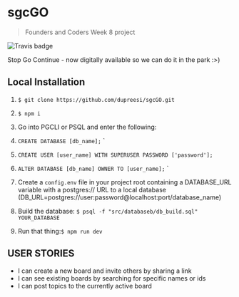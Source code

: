 # sgcGO
> Founders and Coders Week 8 project 

![Travis badge](https://api.travis-ci.org/dupreesi/sgcGO.svg?branch=master)

Stop Go Continue - now digitally available so we can do it in the park :>)


## Local Installation

1. `$ git clone https://github.com/dupreesi/sgcGO.git`
2. `$ npm i`
3. Go into PGCLI or PSQL and  enter the following: 


1. `CREATE DATABASE [db_name];` `
2. `CREATE USER [user_name] WITH SUPERUSER PASSWORD ['password'];`
3. `ALTER DATABASE [db_name] OWNER TO [user_name];`
`

4. Create a `config.env` file in your project root containing a DATABASE_URL variable with a postgres:// URL to a local database (DB_URL=postgres://user:password@localhost:port/database_name)
5. Build the database: `$ psql -f "src/databaseb/db_build.sql" YOUR_DATABASE`
6. Run that thing:`$ npm run dev`

## USER STORIES

- I can create a new board and invite others by sharing a link 
- I can see existing boards by searching for specific names or ids
- I can post topics to the currently active board 


